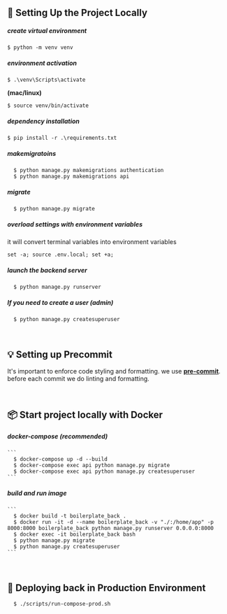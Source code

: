 
## 🧱  Setting Up the Project Locally
  ##### create virtual environment

  ```
  $ python -m venv venv
  ```

  ##### environment activation

  ```
  $ .\venv\Scripts\activate
  ```

  **(mac/linux)**
  ```
  $ source venv/bin/activate
  ```

  ##### dependency installation 

  ```
  $ pip install -r .\requirements.txt
  ```

  ##### makemigratoins
  ```
    $ python manage.py makemigrations authentication
    $ python manage.py makemigrations api
  ```

  ##### migrate
  ```
    $ python manage.py migrate
  ```

  ##### overload settings with environment variables
  it will convert terminal variables into environment variables
  ```$ 
  set -a; source .env.local; set +a;
  ```

  ##### launch the backend server
  ```
    $ python manage.py runserver
  ```

  ##### If you need to create a user (admin)
  ```
    $ python manage.py createsuperuser
  ```

<br>

## 💡 Setting up Precommit
It's important to enforce code styling and formatting. we use **[pre-commit](consistent_codebase.md)**. before each commit we do linting and formatting.

<br>


## 📦 Start project locally with Docker
  ##### docker-compose (recommended)
    ```
      $ docker-compose up -d --build
      $ docker-compose exec api python manage.py migrate
      $ docker-compose exec api python manage.py createsuperuser
    ```

  ##### build and run image
    ```
      $ docker build -t boilerplate_back .
      $ docker run -it -d --name boilerplate_back -v "./:/home/app" -p 8000:8000 boilerplate_back python manage.py runserver 0.0.0.0:8000
      $ docker exec -it boilerplate_back bash
      $ python manage.py migrate
      $ python manage.py createsuperuser
    ```

<br>

## 🚢 Deploying back in Production Environment
```
  $ ./scripts/run-compose-prod.sh
```